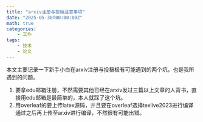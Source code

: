 ```yaml
---
title: "arxiv注册与投稿注意事项"
date: "2025-05-30T00:00:00Z"
math: true
categories:
    - 工作
tags:
    - 技术
    - 论文
---
```


本文主要记录一下新手小白在arxiv注册与投稿极有可能遇到的两个坑，也是我所遇到的问题。

1. 要拿edu邮箱注册，不然需要其他已经在arxiv发过三篇以上文章的人背书，直接用edu邮箱是最简单的，本人就踩了这个坑。
2. 用overleaf的要上传latex源码，并且要在overleaf选择texlive2023进行编译通过之后再上传至arxiv进行编译，不然很有可能出错。
